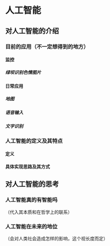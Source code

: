 # 人工智能

## 对人工智能的介绍

### 目前的应用（不一定想得到的地方）

#### 监控

##### 绿坝识别色情图片

#### 日常应用

##### 地图

##### 语音输入

##### 文字识别

### 人工智能的定义及其特点

#### 定义

#### 具体实现思路及其方式



## 对人工智能的思考

### 人工智能真的有智能吗

（代入其本质和在哲学上的联系）

### 人工智能在未来的地位

（会对人类社会造成怎样的影响，这个视长度而定）

